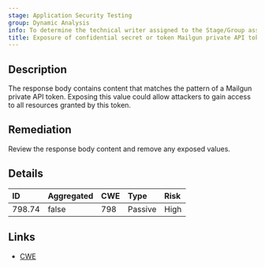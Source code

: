 ```yaml
---
stage: Application Security Testing
group: Dynamic Analysis
info: To determine the technical writer assigned to the Stage/Group associated with this page, see https://handbook.gitlab.com/handbook/product/ux/technical-writing/#assignments
title: Exposure of confidential secret or token Mailgun private API token
---
```


## Description

The response body contains content that matches the pattern of a Mailgun private API token.
Exposing this value could allow attackers to gain access to all resources granted by this token.

## Remediation

Review the response body content and remove any exposed values.

## Details

| ID | Aggregated | CWE | Type | Risk |
|:---|:-----------|:----|:-----|:-----|
| 798.74 | false | 798 | Passive | High |

## Links

- [CWE](https://cwe.mitre.org/data/definitions/798.html)
